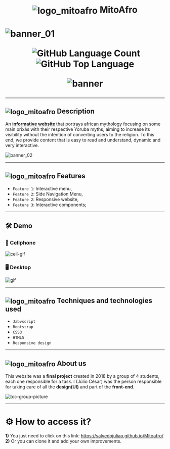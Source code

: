<h1 align="center">
    <img alt="logo_mitoafro" align="center" src="https://github.com/salvedojuliao/Mitoafro/assets/44206400/51620f79-39f4-48a0-8daa-8b6999a6eca3" /> MitoAfro 
<h1>
   
![banner_01](https://github.com/salvedojuliao/MitoAfro_website/assets/44206400/c17b0ff2-0dba-415c-8cbc-fd144881cb44)

<p align="center">
   <img alt="" src="https://img.shields.io/github/repo-size/salvedojuliao/Mitoafro" />
   <img alt="GitHub Language Count" src="https://img.shields.io/github/languages/count/salvedojuliao/Mitoafro" />
   <img alt="GitHub Top Language" src="https://img.shields.io/github/languages/top/salvedojuliao/Mitoafro" />
</p>

<p align="center">
  <img alt="banner" src="http://img.shields.io/static/v1?label=STATUS&message=%20FINISHED&color=GREEN&style=for-the-badge" />
</p>
    
*** 
   
<h2> <img alt="logo_mitoafro" align="center" src="https://github.com/salvedojuliao/MitoAfro_website/assets/44206400/727c45d6-fc00-4ef8-896e-a9ab4554dc61" /> Description </h2> 
<p> An <a href="https://salvedojuliao.github.io/MitoAfro"> <b> informative website </b></a> that portrays african mythology focusing on some main orixás with their respective Yoruba myths, aiming to increase its     visibility without the intention of converting users to the religion. To this end, we provide content that is easy to read and understand, dynamic and very interactive. 
</p>
 
![banner_02](https://github.com/salvedojuliao/MitoAfro_website/assets/44206400/4efac140-8f2a-4bae-92f6-d2bee945e505)

*** 
    
<h2> <img alt="logo_mitoafro" align="center" src="https://github.com/salvedojuliao/MitoAfro_website/assets/44206400/e1cc3a7d-c949-41c3-96cc-67c41fb3f7db" /> Features </h2> 
    
- `Feature 1`: Interactive menu,
- `Feature 2`: Side Navigation Menu,
- `Feature 2`: Responsive website,
- `Feature 3`: Interactive components;
 
*** 
    
<h2> 🛠️ Demo </h2>

<h3> 📱 Cellphone </h3>  
    
![cell-gif](https://github.com/salvedojuliao/MitoAfro_website/assets/44206400/d6ea7b50-50c2-48f3-a6cc-6e8401ce3e1b)

<h3> 🖥️ Desktop </h3>  
    
![gif](https://github.com/salvedojuliao/MitoAfro/assets/44206400/5feb97dc-f5c7-4419-9490-434bc2ef20f2)

*** 
    
<h2> <img alt="logo_mitoafro" align="center" src="https://github.com/salvedojuliao/MitoAfro_website/assets/44206400/0dc65363-2400-48a6-ab4a-2d019905ab0e" /> Techniques and technologies used </h2> 
    
- ``Jabvscript``
- ``Bootstrap``
- ``CSS3``
- ``HTML5``
- ``Responsive design``
  
*** 
    
<h2> <img alt="logo_mitoafro" align="center" src="https://github.com/salvedojuliao/MitoAfro_website/assets/44206400/f697ef44-8c48-4088-8ab3-ddc990a4ccdb" /> About us </h2> 
    
This website was a **final project** created in 2018 by a group of 4 students, each one responsible for a task. I (Júlio César) was the person responsible for taking care of all the **design(UI)** and part of the **front-end**.
    
![tcc-group-picture](https://github.com/salvedojuliao/Mitoafro/assets/44206400/9b22a39b-8c9e-4d60-a08d-faa1d5b0e40c)

*** 
    
# ⚙️ How to access it?
**1)** You just need to click on this link: https://salvedojuliao.github.io/Mitoafro/  
**2)** Or you can clone it and add your own improvements.

 
  
